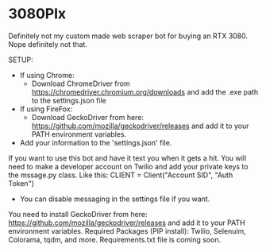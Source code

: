# 3080Plx
Definitely not my custom made web scraper bot for buying an RTX 3080. Nope definitely not that. 

SETUP:
- If using Chrome:
  - Download ChromeDriver from https://chromedriver.chromium.org/downloads and add the .exe path to the settings.json file
- If using FireFox:
  - Download GeckoDriver from here: https://github.com/mozilla/geckodriver/releases  and add it to your PATH environment variables.
- Add your information to the 'settings.json' file.

If you want to use this bot and have it text you when it gets a hit. You will need to make a developer account on Twilio and add your private keys to the mssage.py class.
Like this:
CLIENT = Client("Account SID", "Auth Token")
- You can disable messaging in the settings file if you want.

You need to install GeckoDriver from here: https://github.com/mozilla/geckodriver/releases  and add it to your PATH environment variables.
Required Packages (PIP install): Twilio, Selenuim, Colorama, tqdm, and more. Requirements.txt file is coming soon.
